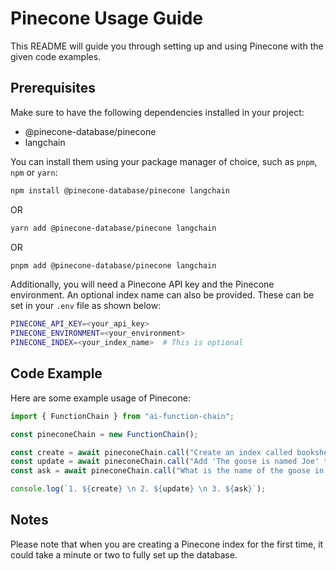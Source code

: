 # Pinecone Usage Guide

This README will guide you through setting up and using Pinecone with the given code examples. 

## Prerequisites

Make sure to have the following dependencies installed in your project:

- @pinecone-database/pinecone
- langchain

You can install them using your package manager of choice, such as `pnpm`, `npm` or `yarn`:

```bash
npm install @pinecone-database/pinecone langchain
```
OR
```bash
yarn add @pinecone-database/pinecone langchain
```
OR
```bash
pnpm add @pinecone-database/pinecone langchain
```

Additionally, you will need a Pinecone API key and the Pinecone environment. An optional index name can also be provided. These can be set in your `.env` file as shown below:

```bash
PINECONE_API_KEY=<your_api_key>
PINECONE_ENVIRONMENT=<your_environment>
PINECONE_INDEX=<your_index_name>  # This is optional
```

## Code Example

Here are some example usage of Pinecone:

```javascript
import { FunctionChain } from "ai-function-chain";

const pineconeChain = new FunctionChain();

const create = await pineconeChain.call("Create an index called bookshelf");
const update = await pineconeChain.call("Add 'The goose is named Joe' to the bookshelf index");
const ask = await pineconeChain.call("What is the name of the goose in the bookshelf index?");

console.log(`1. ${create} \n 2. ${update} \n 3. ${ask}`);
```

## Notes

Please note that when you are creating a Pinecone index for the first time, it could take a minute or two to fully set up the database.
